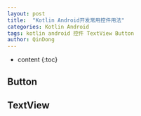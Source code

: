 ```yaml
---
layout: post
title:  "Kotlin Android开发常用控件用法"
categories: Kotlin Android
tags: kotlin android 控件 TextView Button
author: QinDong
---
```

* content
{:toc}

## Button
## TextView